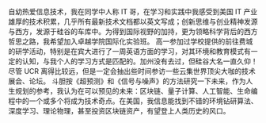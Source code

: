 自幼热爱信息技术，我在同学中人称 IT 哥，在学习和实践中我感受到美国 IT 产业雄厚的技术积累，几乎所有最新技术文档都以英文写成；创新思维与创业精神发源与西方，发源于硅谷的车库中。为得到国际视野的加持，更为领略科学背后的西方哲思之路，我希望加入卓越学院国际化实验班。
高一参加过学校提供的前往费城的研学活动，特别是在宾大进行了一周英语方面的学习，对其环境和教育模式有一定的认知，与我个人的学习方式是匹配的。加州没有去过，但硅谷大名一直久仰！尽管 UCR 离得比较远，但是一定会抽出些时间参访一些云集世界顶尖大咖的技术展会、论坛。
斗胆按《超预测》和《信号与噪声》的方法研究一下未来，作为人生规划的参考，我认为在可以预见的未来：区块链、量子计算、人工智能、生命编程中的一个或多个将成为技术奇点。在美国，我信息能找到不错的环境钻研算法、深度学习、理论物理，甚至投资区块链资产，有望登上人类历史的风口。
